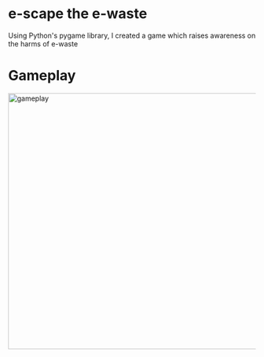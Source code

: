 # e-scape the e-waste
Using Python's pygame library, I created a game which raises awareness on the harms of e-waste

# Gameplay
<img width="521" alt="gameplay" src="https://github.com/molin660/escape_ewaste/assets/140565406/326ac692-5e00-487a-b44e-55aa82b32e64">
